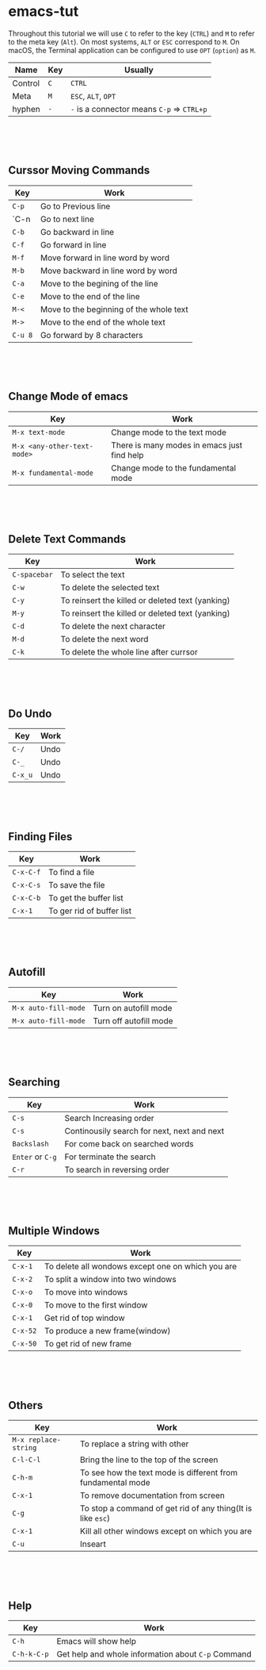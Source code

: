 # emacs-tut
Throughout this tutorial we will use `C` to refer to the key (`CTRL`)
and `M` to refer to the meta key (`Alt`). On most systems, `ALT` or `ESC`
correspond to `M`. On macOS, the Terminal application can be configured
to use `OPT` (`option`) as `M`.

| Name  | Key |                Usually                  |
|-------|-----|-----------------------------------------|
|Control| `C` | `CTRL`                                  |
| Meta  | `M` | `ESC`, `ALT`, `OPT`                     |
|hyphen | `-` | `-` is a connector means `C-p` => `CTRL+p`|

<br>
<br>
<br>

## Curssor Moving Commands

| Key |                       Work                                 |
|-----|------------------------------------------------------------|
|`C-p`| Go to Previous line                                        |
|`C-n | Go to next line                                            |
|`C-b`| Go backward in line                                        |
|`C-f`| Go forward in line                                         |
|`M-f`| Move forward in line word by word                          |
|`M-b`| Move backward in line word by word                         |
|`C-a`| Move to the begining of the line                           |
|`C-e`| Move to the end of the line                                |
|`M-<`| Move to the beginning of the whole text                    |
|`M->`| Move to the end of the whole text                          |
|`C-u 8`| Go forward by 8 characters                               |

<br>
<br>
<br>

## Change Mode of emacs


| Key |                       Work                                 |
|-----|------------------------------------------------------------|
|`M-x text-mode`| Change mode to the text mode                     |
|`M-x <any-other-text-mode>` | There is many modes in emacs just find help |
|`M-x fundamental-mode`| Change mode to the fundamental mode       |
  
  
<br>
<br>
<br>


## Delete Text Commands

| Key |                       Work                                 |
|-----|------------------------------------------------------------|
|`C-spacebar`| To select the text                                   |
|`C-w`| To delete the selected text                                 |
|`C-y`| To reinsert the killed or deleted text (yanking)            |
|`M-y`| To reinsert the killed or deleted text (yanking)            |
|`C-d` | To delete the next character                               |
|`M-d` | To delete the next word                                    |
|`C-k`| To delete the whole line after currsor                      |

<br>
<br>
<br>


## Do Undo

| Key |                       Work                                 |
|-----|------------------------------------------------------------|
|`C-/`| Undo                                                       |
|`C-_`| Undo                                                       |
|`C-x_u`| Undo                                                     |

<br>
<br>
<br>


## Finding Files

| Key |                       Work                                 |
|-----|------------------------------------------------------------|
|`C-x-C-f`| To find a file                                         |
|`C-x-C-s`| To save the file                                       |
|`C-x-C-b`| To get the buffer list                                 |
|`C-x-1`| To ger rid of buffer list                                |

<br>
<br>
<br>


## Autofill

| Key |                       Work                                 |
|-----|------------------------------------------------------------|
|`M-x auto-fill-mode`| Turn on autofill mode                       |
|`M-x auto-fill-mode`| Turn off autofill mode                      |

<br>
<br>
<br>

## Searching

| Key |                       Work                                 |
|-----|------------------------------------------------------------|
|`C-s`| Search Increasing order                                    |
|`C-s`| Continousily search for next, next and next                |
|`Backslash`| For come back on searched words                      |
|`Enter` or `C-g`| For terminate the search                        |        |
|`C-r`| To search in reversing order                               |

<br>
<br>
<br>

## Multiple Windows

| Key |                       Work                                 |
|-----|------------------------------------------------------------|
|`C-x-1`| To delete all wondows except one on which you are        |
|`C-x-2`| To split a window into two windows                       |
|`C-x-o`| To move into windows                                     |
|`C-x-0`| To move to the first window                              |
|`C-x-1`| Get rid of top window                                    |
|`C-x-52`| To produce a new frame(window)                          |
|`C-x-50`| To get rid of new frame                                 |

<br>
<br>
<br>

## Others 

  
| Key |                       Work                                 |
|-----|------------------------------------------------------------|
|`M-x replace-string`| To replace a string with other              |
|`C-l-C-l`| Bring the line to the top of the screen                |
|`C-h-m`| To see how the text mode is different from fundamental mode|
|`C-x-1`| To remove documentation from screen                        |
|`C-g`| To stop a command of get rid of any thing(It is like `esc`)|
|`C-x-1`| Kill all other windows except on which you are           |
|`C-u`| Inseart                                                    |

<br>
<br>
<br>


## Help

| Key |                       Work                                 |
|-----|------------------------------------------------------------|
|`C-h`| Emacs will show help                                       |
|`C-h-k-C-p`| Get help and whole information about `C-p` Command   |



  
  
  
  
  
